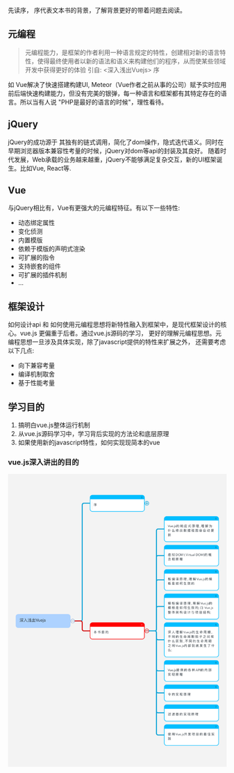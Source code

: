 先读序， 序代表文本书的背景，了解背景更好的带着问题去阅读。

## 元编程

> 元编程能力，是框架的作者利用一种语言规定的特性，创建相对新的语言特性，使得最终使用者以新的语法和语义来构建他们的程序，从而使某些领域开发中获得更好的体验
引自: <深入浅出Vuejs> 序

如 Vue解决了快速搭建构建UI, Meteor（Vue作者之前从事的公司）赋予实时应用前后端快速构建能力，但没有完美的银弹，每一种语言和框架都有其特定存在的语言。所以当有人说 "PHP是最好的语言的时候"，理性看待。

## jQuery

jQuery的成功源于 其独有的链式调用，简化了dom操作，隐式迭代语义。同时在早期浏览器版本兼容性考量的时候，jQuery对dom等api的封装及其良好。
随着时代发展，Web承载的业务越来越重，jQuery不能够满足复杂交互，新的UI框架诞生。比如Vue, React等.

## Vue

与jQuery相比有，Vue有更强大的元编程特征。有以下一些特性: 

- 动态绑定属性
- 变化侦测
- 内置模版
- 依赖于模版的声明式渲染
- 可扩展的指令
- 支持嵌套的组件
- 可扩展的插件机制
- ...

## 框架设计

如何设计api 和 如何使用元编程思想将新特性融入到框架中，是现代框架设计的核心。vue.js 更偏重于后者。通过vue.js源码的学习， 更好的理解元编程思想。元编程思想一旦涉及具体实现，除了javascript提供的特性来扩展之外， 还需要考虑以下几点: 

- 向下兼容考量
- 编译机制取舍
- 基于性能考量

## 学习目的

1. 搞明白vue.js整体运行机制
2. 从vue.js源码学习中，学习背后实现的方法论和底层原理
3. 如果使用新的javascript特性，如何实现现简本的vue

### vue.js深入讲出的目的

<img src="./toc.pdf" />